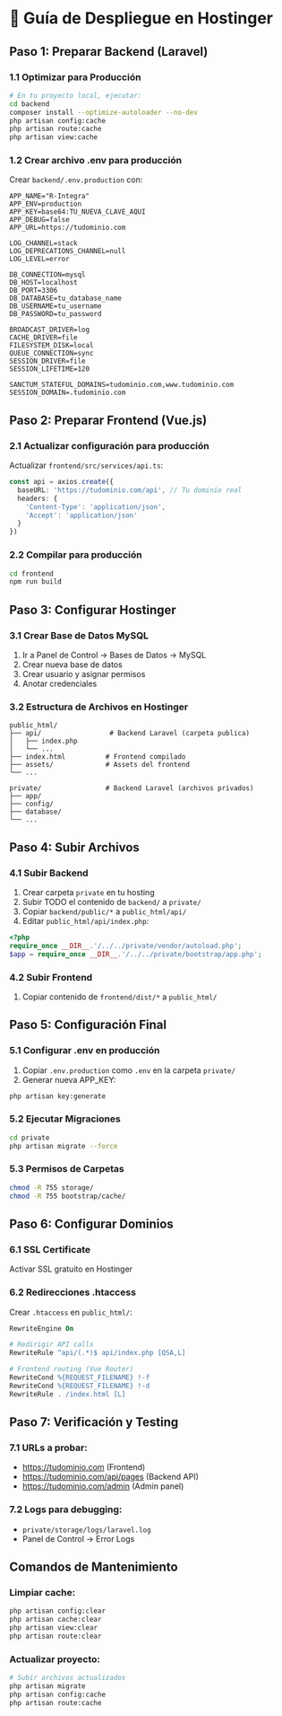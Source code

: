 # 🚀 Guía de Despliegue en Hostinger

## Paso 1: Preparar Backend (Laravel)

### 1.1 Optimizar para Producción
```bash
# En tu proyecto local, ejecutar:
cd backend
composer install --optimize-autoloader --no-dev
php artisan config:cache
php artisan route:cache
php artisan view:cache
```

### 1.2 Crear archivo .env para producción
Crear `backend/.env.production` con:
```env
APP_NAME="R-Integra"
APP_ENV=production
APP_KEY=base64:TU_NUEVA_CLAVE_AQUI
APP_DEBUG=false
APP_URL=https://tudominio.com

LOG_CHANNEL=stack
LOG_DEPRECATIONS_CHANNEL=null
LOG_LEVEL=error

DB_CONNECTION=mysql
DB_HOST=localhost
DB_PORT=3306
DB_DATABASE=tu_database_name
DB_USERNAME=tu_username
DB_PASSWORD=tu_password

BROADCAST_DRIVER=log
CACHE_DRIVER=file
FILESYSTEM_DISK=local
QUEUE_CONNECTION=sync
SESSION_DRIVER=file
SESSION_LIFETIME=120

SANCTUM_STATEFUL_DOMAINS=tudominio.com,www.tudominio.com
SESSION_DOMAIN=.tudominio.com
```

## Paso 2: Preparar Frontend (Vue.js)

### 2.1 Actualizar configuración para producción
Actualizar `frontend/src/services/api.ts`:
```typescript
const api = axios.create({
  baseURL: 'https://tudominio.com/api', // Tu dominio real
  headers: {
    'Content-Type': 'application/json',
    'Accept': 'application/json'
  }
})
```

### 2.2 Compilar para producción
```bash
cd frontend
npm run build
```

## Paso 3: Configurar Hostinger

### 3.1 Crear Base de Datos MySQL
1. Ir a Panel de Control → Bases de Datos → MySQL
2. Crear nueva base de datos
3. Crear usuario y asignar permisos
4. Anotar credenciales

### 3.2 Estructura de Archivos en Hostinger
```
public_html/
├── api/                 # Backend Laravel (carpeta publica)
│   ├── index.php
│   └── ...
├── index.html          # Frontend compilado
├── assets/             # Assets del frontend
└── ...

private/                # Backend Laravel (archivos privados)
├── app/
├── config/
├── database/
└── ...
```

## Paso 4: Subir Archivos

### 4.1 Subir Backend
1. Crear carpeta `private` en tu hosting
2. Subir TODO el contenido de `backend/` a `private/`
3. Copiar `backend/public/*` a `public_html/api/`
4. Editar `public_html/api/index.php`:

```php
<?php
require_once __DIR__.'/../../private/vendor/autoload.php';
$app = require_once __DIR__.'/../../private/bootstrap/app.php';
```

### 4.2 Subir Frontend
1. Copiar contenido de `frontend/dist/*` a `public_html/`

## Paso 5: Configuración Final

### 5.1 Configurar .env en producción
1. Copiar `.env.production` como `.env` en la carpeta `private/`
2. Generar nueva APP_KEY:
```bash
php artisan key:generate
```

### 5.2 Ejecutar Migraciones
```bash
cd private
php artisan migrate --force
```

### 5.3 Permisos de Carpetas
```bash
chmod -R 755 storage/
chmod -R 755 bootstrap/cache/
```

## Paso 6: Configurar Dominios

### 6.1 SSL Certificate
Activar SSL gratuito en Hostinger

### 6.2 Redirecciones .htaccess
Crear `.htaccess` en `public_html/`:
```apache
RewriteEngine On

# Redirigir API calls
RewriteRule ^api/(.*)$ api/index.php [QSA,L]

# Frontend routing (Vue Router)
RewriteCond %{REQUEST_FILENAME} !-f
RewriteCond %{REQUEST_FILENAME} !-d
RewriteRule . /index.html [L]
```

## Paso 7: Verificación y Testing

### 7.1 URLs a probar:
- https://tudominio.com (Frontend)
- https://tudominio.com/api/pages (Backend API)
- https://tudominio.com/admin (Admin panel)

### 7.2 Logs para debugging:
- `private/storage/logs/laravel.log`
- Panel de Control → Error Logs

## Comandos de Mantenimiento

### Limpiar cache:
```bash
php artisan config:clear
php artisan cache:clear
php artisan view:clear
php artisan route:clear
```

### Actualizar proyecto:
```bash
# Subir archivos actualizados
php artisan migrate
php artisan config:cache
php artisan route:cache
```
